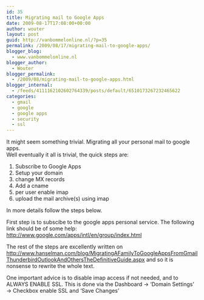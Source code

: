 ```yaml
---
id: 35
title: Migrating mail to Google Apps
date: 2009-08-17T17:08:00+00:00
author: wouter
layout: post
guid: http://vanbommelonline.nl/?p=35
permalink: /2009/08/17/migrating-mail-to-google-apps/
blogger_blog:
  - www.vanbommelonline.nl
blogger_author:
  - Wouter
blogger_permalink:
  - /2009/08/migrating-mail-to-google-apps.html
blogger_internal:
  - /feeds/4111162102602764339/posts/default/6510173267232465622
categories:
  - gmail
  - google
  - google apps
  - security
  - ssl
---
```

It might seem something trivial. Migrating all your personal mail to google apps.  
Well eventually it all is trivial, the quick steps are:

  1. Subscribe to Google Apps
  2. Setup your domain
  3. change MX records
  4. Add a cname
  5. per user enable imap
  6. upload the mail archive(s) using imap

In more details follow the steps below.

First step is to subscibe to the google apps personal service. The following link should be of some help: <http://www.google.com/apps/intl/en/group/index.html>

The rest of the steps are excellently written on <http://www.hanselman.com/blog/MigratingAFamilyToGoogleAppsFromGmailThunderbirdOutlookAndOthersTheDefinitiveGuide.aspx> and so it is nonsense to rewrite the whole text.

One important advice is to disable imap access if not needed, and to ALWAYS ENABLE SSL. This is done via the Dashboard -> &#8216;Domain Settings&#8217; -> Checkbox enable SSL and &#8216;Save Changes&#8217;